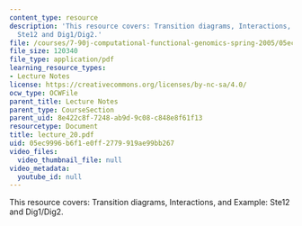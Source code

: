 ```yaml
---
content_type: resource
description: 'This resource covers: Transition diagrams, Interactions, and Example:
  Ste12 and Dig1/Dig2.'
file: /courses/7-90j-computational-functional-genomics-spring-2005/05ec9996b6f1e0ff2779919ae99bb267_lecture_20.pdf
file_size: 120340
file_type: application/pdf
learning_resource_types:
- Lecture Notes
license: https://creativecommons.org/licenses/by-nc-sa/4.0/
ocw_type: OCWFile
parent_title: Lecture Notes
parent_type: CourseSection
parent_uid: 8e422c8f-7248-ab9d-9c08-c848e8f61f13
resourcetype: Document
title: lecture_20.pdf
uid: 05ec9996-b6f1-e0ff-2779-919ae99bb267
video_files:
  video_thumbnail_file: null
video_metadata:
  youtube_id: null
---
```

This resource covers: Transition diagrams, Interactions, and Example: Ste12 and Dig1/Dig2.